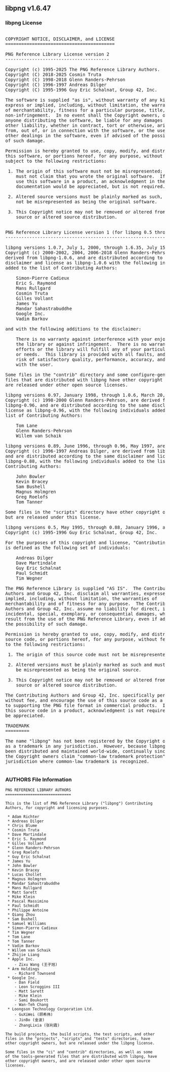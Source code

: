 ## libpng v1.6.47

### libpng License
<pre>

COPYRIGHT NOTICE, DISCLAIMER, and LICENSE
=========================================

PNG Reference Library License version 2
---------------------------------------

Copyright (c) 1995-2025 The PNG Reference Library Authors.
Copyright (C) 2018-2025 Cosmin Truta
Copyright (C) 1998-2018 Glenn Randers-Pehrson
Copyright (C) 1996-1997 Andreas Dilger
Copyright (C) 1995-1996 Guy Eric Schalnat, Group 42, Inc.

The software is supplied "as is", without warranty of any kind,
express or implied, including, without limitation, the warranties
of merchantability, fitness for a particular purpose, title, and
non-infringement.  In no event shall the Copyright owners, or
anyone distributing the software, be liable for any damages or
other liability, whether in contract, tort or otherwise, arising
from, out of, or in connection with the software, or the use or
other dealings in the software, even if advised of the possibility
of such damage.

Permission is hereby granted to use, copy, modify, and distribute
this software, or portions hereof, for any purpose, without fee,
subject to the following restrictions:

 1. The origin of this software must not be misrepresented; you
    must not claim that you wrote the original software.  If you
    use this software in a product, an acknowledgment in the product
    documentation would be appreciated, but is not required.

 2. Altered source versions must be plainly marked as such, and must
    not be misrepresented as being the original software.

 3. This Copyright notice may not be removed or altered from any
    source or altered source distribution.


PNG Reference Library License version 1 (for libpng 0.5 through 1.6.35)
-----------------------------------------------------------------------

libpng versions 1.0.7, July 1, 2000, through 1.6.35, July 15, 2018 are
Copyright (c) 2000-2002, 2004, 2006-2018 Glenn Randers-Pehrson, are
derived from libpng-1.0.6, and are distributed according to the same
disclaimer and license as libpng-1.0.6 with the following individuals
added to the list of Contributing Authors:

    Simon-Pierre Cadieux
    Eric S. Raymond
    Mans Rullgard
    Cosmin Truta
    Gilles Vollant
    James Yu
    Mandar Sahastrabuddhe
    Google Inc.
    Vadim Barkov

and with the following additions to the disclaimer:

    There is no warranty against interference with your enjoyment of
    the library or against infringement.  There is no warranty that our
    efforts or the library will fulfill any of your particular purposes
    or needs.  This library is provided with all faults, and the entire
    risk of satisfactory quality, performance, accuracy, and effort is
    with the user.

Some files in the "contrib" directory and some configure-generated
files that are distributed with libpng have other copyright owners, and
are released under other open source licenses.

libpng versions 0.97, January 1998, through 1.0.6, March 20, 2000, are
Copyright (c) 1998-2000 Glenn Randers-Pehrson, are derived from
libpng-0.96, and are distributed according to the same disclaimer and
license as libpng-0.96, with the following individuals added to the
list of Contributing Authors:

    Tom Lane
    Glenn Randers-Pehrson
    Willem van Schaik

libpng versions 0.89, June 1996, through 0.96, May 1997, are
Copyright (c) 1996-1997 Andreas Dilger, are derived from libpng-0.88,
and are distributed according to the same disclaimer and license as
libpng-0.88, with the following individuals added to the list of
Contributing Authors:

    John Bowler
    Kevin Bracey
    Sam Bushell
    Magnus Holmgren
    Greg Roelofs
    Tom Tanner

Some files in the "scripts" directory have other copyright owners,
but are released under this license.

libpng versions 0.5, May 1995, through 0.88, January 1996, are
Copyright (c) 1995-1996 Guy Eric Schalnat, Group 42, Inc.

For the purposes of this copyright and license, "Contributing Authors"
is defined as the following set of individuals:

    Andreas Dilger
    Dave Martindale
    Guy Eric Schalnat
    Paul Schmidt
    Tim Wegner

The PNG Reference Library is supplied "AS IS".  The Contributing
Authors and Group 42, Inc. disclaim all warranties, expressed or
implied, including, without limitation, the warranties of
merchantability and of fitness for any purpose.  The Contributing
Authors and Group 42, Inc. assume no liability for direct, indirect,
incidental, special, exemplary, or consequential damages, which may
result from the use of the PNG Reference Library, even if advised of
the possibility of such damage.

Permission is hereby granted to use, copy, modify, and distribute this
source code, or portions hereof, for any purpose, without fee, subject
to the following restrictions:

 1. The origin of this source code must not be misrepresented.

 2. Altered versions must be plainly marked as such and must not
    be misrepresented as being the original source.

 3. This Copyright notice may not be removed or altered from any
    source or altered source distribution.

The Contributing Authors and Group 42, Inc. specifically permit,
without fee, and encourage the use of this source code as a component
to supporting the PNG file format in commercial products.  If you use
this source code in a product, acknowledgment is not required but would
be appreciated.

TRADEMARK
=========

The name "libpng" has not been registered by the Copyright owners
as a trademark in any jurisdiction.  However, because libpng has
been distributed and maintained world-wide, continually since 1995,
the Copyright owners claim "common-law trademark protection" in any
jurisdiction where common-law trademark is recognized.

</pre>

### AUTHORS File Information
```
PNG REFERENCE LIBRARY AUTHORS
=============================

This is the list of PNG Reference Library ("libpng") Contributing
Authors, for copyright and licensing purposes.

 * Adam Richter
 * Andreas Dilger
 * Chris Blume
 * Cosmin Truta
 * Dave Martindale
 * Eric S. Raymond
 * Gilles Vollant
 * Glenn Randers-Pehrson
 * Greg Roelofs
 * Guy Eric Schalnat
 * James Yu
 * John Bowler
 * Kevin Bracey
 * Lucas Chollet
 * Magnus Holmgren
 * Mandar Sahastrabuddhe
 * Mans Rullgard
 * Matt Sarett
 * Mike Klein
 * Pascal Massimino
 * Paul Schmidt
 * Philippe Antoine
 * Qiang Zhou
 * Sam Bushell
 * Samuel Williams
 * Simon-Pierre Cadieux
 * Tim Wegner
 * Tom Lane
 * Tom Tanner
 * Vadim Barkov
 * Willem van Schaik
 * Zhijie Liang
 * Apple Inc.
    - Zixu Wang (王子旭)
 * Arm Holdings
    - Richard Townsend
 * Google Inc.
    - Dan Field
    - Leon Scroggins III
    - Matt Sarett
    - Mike Klein
    - Sami Boukortt
    - Wan-Teh Chang
 * Loongson Technology Corporation Ltd.
    - GuXiWei (顾希伟)
    - JinBo (金波)
    - ZhangLixia (张利霞)

The build projects, the build scripts, the test scripts, and other
files in the "projects", "scripts" and "tests" directories, have
other copyright owners, but are released under the libpng license.

Some files in the "ci" and "contrib" directories, as well as some
of the tools-generated files that are distributed with libpng, have
other copyright owners, and are released under other open source
licenses.
```

